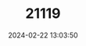 ---
title: "21119"
category: "Stylurus townesi"
draft: false
date: 2024-02-22 13:03:50
languages:
  English: ["Townes's Clubtail"]
---